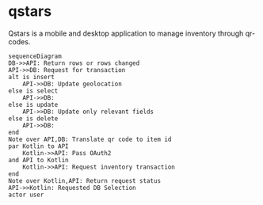 # qstars
Qstars is a mobile and desktop application to manage inventory through qr-codes.

```mermaid
sequenceDiagram
DB->>API: Return rows or rows changed
API->>DB: Request for transaction
alt is insert
    API->>DB: Update geolocation
else is select
    API->>DB: 
else is update
    API->>DB: Update only relevant fields
else is delete
    API->>DB: 
end
Note over API,DB: Translate qr code to item id
par Kotlin to API
    Kotlin->>API: Pass OAuth2
and API to Kotlin
    Kotlin->>API: Request inventory transaction
end
Note over Kotlin,API: Return request status
API->>Kotlin: Requested DB Selection
actor user
```